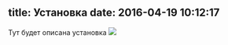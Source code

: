 title: Установка
date: 2016-04-19 10:12:17
---
Тут будет описана установка
![](/images/workingOnIt.jpg)